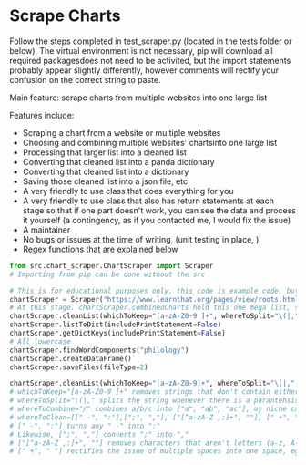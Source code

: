 # Scrape Charts

Follow the steps completed in test_scraper.py (located in the tests folder or below). The virtual environment is not necessary, pip will download all required packagesdoes not need to be activited, but the import statements probably appear slightly differently, however comments will rectify your confusion on the correct string to paste.

Main feature: scrape charts from multiple websites into one large list

Features include:

* Scraping a chart from a website or multiple websites
* Choosing and combining multiple websites' chartsinto one large list
* Processing that larger list into a cleaned list
* Converting that cleaned list into a panda dictionary
* Converting that cleaned list into a dictionary
* Saving those cleaned list into a json file, etc
* A very friendly to use class that does everything for you
* A very friendly to use class that also has return statements at each stage so that if one part doesn't work, you can see the data and process it yourself (a contingency, as if you contacted me, I would fix the issue)
* A maintainer
* No bugs or issues at the time of writing, (unit testing in place, )
* Regex functions that are explained below

```Python
from src.chart_scraper.ChartScraper import Scraper
# Importing from pip can be done without the src

# This is for educational purposes only, this code is example code, but not for usage
chartScraper = Scraper("https://www.learnthat.org/pages/view/roots.html", chartNumber=[2])
# At this stage. chartScraper.combinedCharts hold this one mega list, so you can manually change one or two things, however this isn't necessary, the following code below will still work as if nothing happened
chartScraper.cleanList(whichToKeep="[a-zA-Z0-9 ]+", whereToSplit="\(|,", whereToCombine="/", whereToClean=[[" -", ":"],[";", ","], ["[^a-zA-Z ,:]+", ""], [" +", " "]])
chartScraper.listToDict(includePrintStatement=False)
chartScraper.getDictKeys(includePrintStatement=False)
# All lowercase
chartScraper.findWordComponents("philology")
chartScraper.createDataFrame()
chartScraper.saveFiles(fileType=2)
```

```Python
chartScraper.cleanList(whichToKeep="[a-zA-Z0-9]+", whereToSplit="\(|,", whereToCombine="/", whereToClean=[[" -", ":"],[";", ","], ["[^a-zA-Z ,:]+", ""], [" +", " "]])
# whichToKeep="[a-zA-Z0-9 ]+" removes strings that don't contain either letters (a-z, A-Z) or numbers (0-9, eg. the larger number 123 works)
# whereToSplit="\(|," splits the string whenever there is a parantehsis or comma, the paranthesis is backslashed because regex requires it
# whereToCombine="/" combines a/b/c into ["a", "ab", "ac"], my niche case required it when I built this package
# whereToClean=[[" -", ":"],[";", ","], ["[^a-zA-Z ,:]+", ""], [" +", " "]]
# [" -", ":"] turns any " -" into ":"
# Likewise, [";", ","] converts ";" into ","
# ["[^a-zA-Z ,:]+", ""] removes characters that aren't letters (a-z, A-z), spaces (" "), commas (,), or colons (:)
# [" +", " "] rectifies the issue of multiple spaces into one space, eg "            " into " "
```
